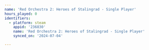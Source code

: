 ```yaml
---
name: 'Red Orchestra 2: Heroes of Stalingrad - Single Player'
hours_played: 0
identifiers:
  - platform: steam
    appid: '236830'
    name: 'Red Orchestra 2: Heroes of Stalingrad - Single Player'
    synced_on: '2024-07-04'

---
```

